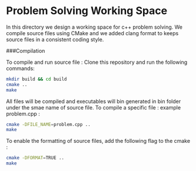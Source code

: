 # Problem Solving Working Space
In this directory we design a working space for c++ problem solving. We compile source files using CMake and we added clang format to keeps source files in a consistent coding style. 


###Compilation 

To compile and run source file :
Clone this repository and run the following commands: 
```sh
mkdir build && cd build 
cmake ..
make 
```
All files will be compiled and executables will bin generated in bin folder under the smae name of source file. 
To compile a specific file : example problem.cpp :
```sh
cmake -DFILE_NAME=problem.cpp ..
make 
```
To enable the formatting of source files, add the following flag to the cmake : 
```sh
cmake -DFORMAT=TRUE ..
make 
```
